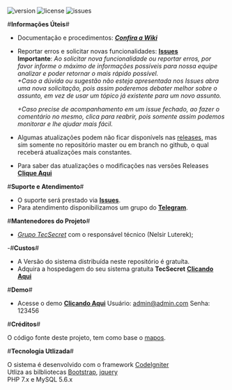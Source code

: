 
![version](https://img.shields.io/badge/version-3.1-blue.svg?longCache=true&style=flat-square)
![license](https://img.shields.io/github/license/tecsecret/tsos)
![issues](https://img.shields.io/github/issues/tecsecret/tsos?style=flat-squaree)
 
 
 #__Informações Úteis__#
  * Documentação e procedimentos: ___[Confira a Wiki](https://github.com/TecSecret/TSDC-Assistencia/wiki)___
 * Reportar erros e solicitar novas funcionalidades: __[Issues](https://github.com/TecSecret/TSDC-Assistencia/issues)__<br />
 __Importante__: _Ao solicitar nova funcionalidade ou reportar erros, por favor informe o máximo de informações possíveis para nossa equipe analizar e poder retornar o mais rápido possível.<br />
+Caso a dúvida ou sugestão não esteja apresentada nos Issues abra uma nova solicitação, pois assim poderemos debater melhor sobre o assunto, em vez de usar um tópico já existente para um novo assunto.<p />
+Caso precise de acompanhamento em um issue fechado, ao fazer o comentário no mesmo, clica para reabrir, pois somente assim podemos monitorar e lhe ajudar mais fácil._<br />
 
 * Algumas atualizações podem não ficar disponívels nas [releases](https://github.com/TecSecret/TSDC-Assistencia/releases), mas sim somente no repositório master ou em branch no github, o qual receberá atualizações mais constantes.
 * Para saber das atualizações o modificações nas versões Releases __[Clique Aqui](https://github.com/TecSecret/TSDC-Assistencia/wiki/Change-Log)__ <p />
 
 #__Suporte e Atendimento__#
* O suporte será prestado via __[Issues](https://github.com/TecSecret/TSDC-Assistencia/issues)__.<br />
* Para atendimento disponibilizamos um grupo do __[Telegram](https://t.me/sistematsos)__.<br />

 #__Mantenedores do Projeto__#
 * _[Grupo TecSecret](tecsecret.com.br)_ com o responsável técnico (Nelsir Luterek);<br />

 
 -#__Custos__#		
  - A Versão do sistema distribuída neste repositório é gratuíta.		
  - Adquira a hospedagem do seu sistema gratuíta **TecSecret** __[Clicando Aqui](https://central.tecsecret.com.br/cart.php?a=add&pid=30)__ <br />		
 
 
 #__Demo__#
  * Acesse o demo __[Clicando Aqui](https://demo.tsos..tecsecret.com.br)__
 Usuário: admin@admin.com
 Senha: 123456
  
 
 #__Créditos__#<br />

 O código fonte deste projeto, tem como base o [mapos](https://github.com/RamonSilva20/mapos).<p />
 
 
 #__Tecnologia Utlizada__#<br/>
 
 O sistema é desenvolvido com o framework [CodeIgniter](https://codeigniter.com/)<br/>
 Utliza as bilbliotecas [Bootstrap](https://github.com/twbs/bootstrap), [jquery](https://jquery.com)<br/>
 PHP 7.x e MySQL 5.6.x
